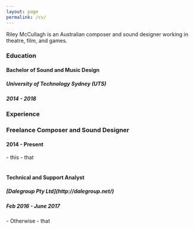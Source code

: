 ```yaml
---
layout: page
permalink: /cv/
---
```


Riley McCullagh is an Australian composer and sound designer working in theatre, film, and games.

### Education

<div class="greybox">

<h4>Bachelor of Sound and Music Design</h4>
<h5>University of Technology Sydney (UTS) </h5>
<h5>2014 - 2018</h5>                            

</div>

### Experience
<div class="greybox">
<h3>Freelance Composer and Sound Designer</h3>

<h4>2014 - Present</h4>
- this
- that

</div>
</br>
<div class="greybox">
<h4>Technical and Support Analyst</h4>

<h5>[Dalegroup Pty Ltd](http://dalegroup.net/)</h5>
<h5>Feb 2016 - June 2017</h5>
- Otherwise
- that

</div>

